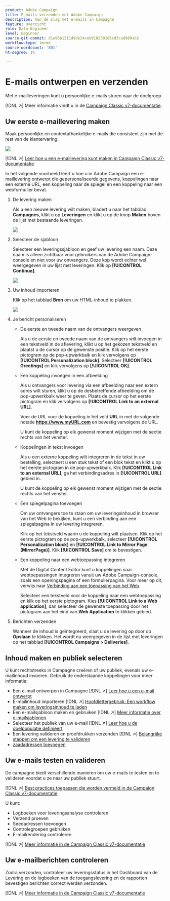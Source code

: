 ```yaml
---
product: Adobe Campaign
title: E-mails verzenden met Adobe Campaign
description: Aan de slag met e-mails in Campagne
feature: Overzicht
role: Data Engineer
level: Beginner
source-git-commit: d1e96b1311d9de24ceb918230186cd3cad609ab2
workflow-type: tm+mt
source-wordcount: '801'
ht-degree: 1%

---
```


# E-mails ontwerpen en verzenden

Met e-mailleveringen kunt u persoonlijke e-mails sturen naar de doelgroep.

[!DNL :arrow_upper_right:] Meer informatie vindt u in de  [Campaign Classic v7-documentatie](https://experienceleague.adobe.com/docs/campaign-classic/using/sending-messages/sending-emails/about-email-channel.html).

## Uw eerste e-maillevering maken

Maak persoonlijke en contextafhankelijke e-mails die consistent zijn met de rest van de klantervaring.

![](assets/new-email-content.png)

[!DNL :arrow_upper_right:] [Leer hoe u een e-maillevering kunt maken in Campaign Classic v7-documentatie](https://experienceleague.adobe.com/docs/campaign-classic/using/designing-content/editing-html-content/use-case--creating-an-email-delivery.html)


In het volgende voorbeeld leert u hoe u in Adobe Campaign een e-maillevering ontwerpt die gepersonaliseerde gegevens, koppelingen naar een externe URL, een koppeling naar de spiegel en een koppeling naar een webformulier bevat.

1. De levering maken

   Als u een nieuwe levering wilt maken, bladert u naar het tabblad **Campagnes**, klikt u op **Leveringen** en klikt u op de knop **Maken** boven de lijst met bestaande leveringen.

   ![](assets/delivery_step_1.png)

1. Selecteer de sjabloon

   Selecteer een leveringssjabloon en geef uw levering een naam. Deze naam is alleen zichtbaar voor gebruikers van de Adobe Campaign-console en niet voor uw ontvangers. Deze kop wordt echter wel weergegeven in uw lijst met leveringen. Klik op **[!UICONTROL Continue]**.

   ![](assets/dce_delivery_model.png)

1. Uw inhoud importeren

   Klik op het tabblad **Bron** om uw HTML-inhoud te plakken.

   ![](assets/paste-content.png)


1. Je bericht personaliseren


   * De eerste en tweede naam van de ontvangers weergeven

      Als u de eerste en tweede naam van de ontvangers wilt invoegen in een tekstveld in de aflevering, klikt u op het gekozen tekstveld en plaatst u de cursor op de gewenste positie. Klik op het eerste pictogram op de pop-upwerkbalk en klik vervolgens op **[!UICONTROL Personalization block]**. Selecteer **[!UICONTROL Greetings]** en klik vervolgens op **[!UICONTROL OK]**.

   * Een koppeling invoegen in een afbeelding

      Als u ontvangers voor levering via een afbeelding naar een extern adres wilt sturen, klikt u op de desbetreffende afbeelding om de pop-upwerkbalk weer te geven. Plaats de cursor op het eerste pictogram en klik vervolgens op **[!UICONTROL Link to an external URL]**.

      Voer de URL voor de koppeling in het veld **URL** in met de volgende notatie **https://www.myURL.com** en bevestig vervolgens de URL.

      U kunt de koppeling op elk gewenst moment wijzigen met de sectie rechts van het venster.

   * Koppelingen in tekst invoegen

      Als u een externe koppeling wilt integreren in de tekst in uw bestelling, selecteert u een stuk tekst of een blok tekst en klikt u op het eerste pictogram in de pop-upwerkbalk. Klik **[!UICONTROL Link to an external URL]**, ga het verbindingsadres in **[!UICONTROL URL]** gebied in.

      U kunt de koppeling op elk gewenst moment wijzigen met de sectie rechts van het venster.

   * Een spiegelpagina toevoegen

      Om uw ontvangers toe te staan om uw leveringsinhoud in browser van het Web te bekijken, kunt u een verbinding aan een spiegelpagina in uw levering integreren.

      Klik op het tekstveld waarin u de koppeling wilt plaatsen. Klik op het eerste pictogram op de pop-upwerkbalk, selecteer **[!UICONTROL Personalization block]** en **[!UICONTROL Link to Mirror Page (MirrorPage)]**. Klik **[!UICONTROL Save]** om te bevestigen.

   * Een koppeling naar een webtoepassing integreren

      Met de Digital Content Editor kunt u koppelingen naar webtoepassingen integreren vanuit uw Adobe Campaign-console, zoals een openingspagina of een formulierpagina. Voor meer op dit, verwijs naar [Verbinding aan een toepassing van het Web](../../web/using/editing-content.md#link-to-a-web-application).

      Selecteer een tekstveld voor de koppeling naar een webtoepassing en klik op het eerste pictogram. Kies **[!UICONTROL Link to a Web application]**, dan selecteer de gewenste toepassing door het pictogram aan het eind van **Web Application** te klikken gebied.

1. Berichten verzenden

   Wanneer de inhoud is geïntegreerd, slaat u de levering op door op **Opslaan** te klikken. Het wordt nu weergegeven in de lijst met leveringen op het tabblad **[!UICONTROL Campaigns > Deliveries]**.


## Inhoud maken en publiek selecteren

U kunt rechtstreeks in Campagne creëren of uw publiek, evenals uw e-mailinhoud invoeren. Gebruik de onderstaande koppelingen voor meer informatie:

* Een e-mail ontwerpen in Campagne
   [!DNL :arrow_upper_right:] [Leer hoe u een e-mail ontwerpt](https://experienceleague.adobe.com/docs/campaign-classic/using/sending-messages/sending-emails/defining-the-email-content.html)
* E-mailinhoud importeren
   [!DNL :arrow_upper_right:] [Hoofdlettergebruik: Een workflow maken om leveringsinhoud te laden](https://experienceleague.adobe.com/docs/campaign-classic/using/automating-with-workflows/use-cases/deliveries/loading-delivery-content.html)
* Een e-mailsjabloon maken en gebruiken
   [!DNL :arrow_upper_right:] [Meer informatie over e-mailsjablonen](https://experienceleague.adobe.com/docs/campaign-classic/using/sending-messages/using-delivery-templates/about-templates.html)
* Selecteer het publiek van uw e-mail
   [!DNL :arrow_upper_right:] [Leer hoe u de doelpopulatie definieert](https://experienceleague.adobe.com/docs/campaign-classic/using/sending-messages/key-steps-when-creating-a-delivery/steps-defining-the-target-population.html)
* Een levering valideren en proefdrukken verzenden
   [!DNL :arrow_upper_right:] [Belangrijke stappen om een levering te valideren](https://experienceleague.adobe.com/docs/campaign-classic/using/sending-messages/key-steps-when-creating-a-delivery/steps-validating-the-delivery.html)
* [zaadadressen toevoegen](https://experienceleague.adobe.com/docs/campaign-classic/using/sending-messages/using-seed-addresses/about-seed-addresses.html)

## Uw e-mails testen en valideren

De campagne biedt verschillende manieren om uw e-mails te testen en te valideren voordat u ze naar uw publiek stuurt.

[!DNL :arrow_upper_right:] [Best practices toepassen die worden vermeld in de Campaign Classic v7-documentatie](https://experienceleague.adobe.com/docs/campaign-classic/using/sending-messages/key-steps-when-creating-a-delivery/delivery-bestpractices/check-before-sending.html)

U kunt:

* Logboeken voor leveringsanalyse controleren
* Verzend proeven
* Seedadressen toevoegen
* Controlegroepen gebruiken
* E-mailrendering controleren

[!DNL :arrow_upper_right:] [Meer informatie in de Campaign Classic v7-documentatie](https://experienceleague.adobe.com/docs/campaign-classic/using/sending-messages/key-steps-when-creating-a-delivery/steps-validating-the-delivery.html)

## Uw e-mailberichten controleren

Zodra verzonden, controleer uw leveringsstatus in het Dashboard van de Levering en de logboeken van de toegangslevering en de rapporten bevestigen berichten correct werden verzonden.

[!DNL :arrow_upper_right:] [Meer informatie in de Campaign Classic v7-documentatie](https://experienceleague.adobe.com/docs/campaign-classic/using/sending-messages/key-steps-when-creating-a-delivery/delivery-bestpractices/track-and-monitor.html)

